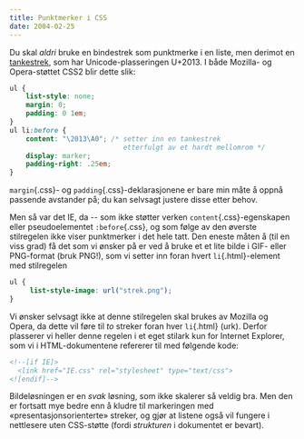```yaml
---
title: Punktmerker i CSS
date: 2004-02-25
---
```


Du skal *aldri* bruke en bindestrek som punktmerke i en liste, men derimot en [tankestrek](http://www.sprakrad.no/tanke.htm), som har Unicode-plasseringen U+2013. I både Mozilla- og Opera-støttet CSS2 blir dette slik:

```css
ul {
    list-style: none;
    margin: 0;
    padding: 0 1em;
}
ul li:before {
    content: "\2013\A0"; /* setter inn en tankestrek
                            etterfulgt av et hardt mellomrom */
    display: marker;
    padding-right: .25em;
}
```

`margin`{.css}- og `padding`{.css}-deklarasjonene er bare min måte å oppnå passende avstander på; du kan selvsagt justere disse etter behov.

Men så var det IE, da -- som ikke støtter verken `content`{.css}-egenskapen eller pseudoelementet `:before`{.css}, og som følge av den øverste stilregelen ikke viser punktmerker i det hele tatt. Den eneste måten å (til en viss grad) få det som vi ønsker på er ved å bruke et et lite bilde i GIF- eller PNG-format (bruk PNG!), som vi setter inn foran hvert `li`{.html}-element med stilregelen

```css
ul {
     list-style-image: url("strek.png");
}
```

Vi ønsker selvsagt ikke at denne stilregelen skal brukes av Mozilla og Opera, da dette vil føre til *to* streker foran hver `li`{.html} (urk). Derfor plasserer vi heller denne regelen i et eget stilark kun for Internet Explorer, som vi i HTML-dokumentene refererer til med følgende kode:

```html
<!--[if IE]>
  <link href="IE.css" rel="stylesheet" type="text/css">
<![endif]-->
```

Bildeløsningen er en *svak* løsning, som ikke skalerer så veldig bra. Men den er fortsatt mye bedre enn å kludre til markeringen med «presentasjonsorienterte» streker, og gjør at listene også vil fungere i nettlesere uten CSS-støtte (fordi *strukturen* i dokumentet er bevart).
